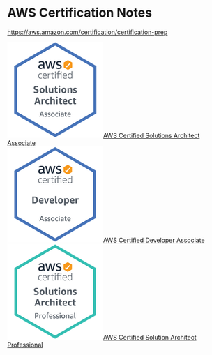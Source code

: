 # AWS Certification Notes

https://aws.amazon.com/certification/certification-prep


![CSAA badge](/media/csaa-badge.png)[AWS Certified Solutions Architect Associate](/architect-associate/architect-associate-notes.md)  
![CDA badge](/media/cda-badge.png)[AWS Certified Developer Associate](/developer-associate/dev-associate-notes.md)  
![CSAP badge](/media/csap-badge.png)[AWS Certified Solution Architect Professional](/architect-pro/architect-pro-notes.md)  
